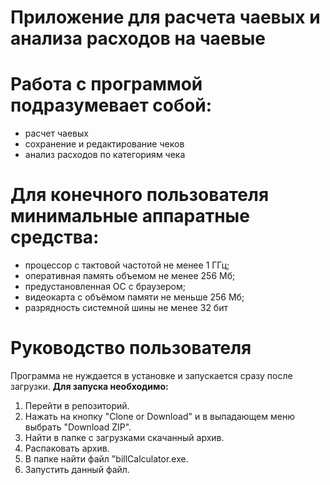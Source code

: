 # Приложение для расчета чаевых и анализа расходов на чаевые

# Работа с программой подразумевает собой:
* расчет чаевых
* сохранение и редактирование чеков
* анализ расходов по категориям чека

# Для конечного пользователя минимальные аппаратные средства: 
* процессор с тактовой частотой не менее 1 ГГц; 
* оперативная память объемом не менее 256 Мб; 
* предустановленная ОС с браузером; 
* видеокарта с объёмом памяти не меньше 256 Мб; 
* разрядность системной шины не менее 32 бит

# Руководство пользователя
Программа не нуждается в установке и запускается сразу после загрузки.
**Для запуска необходимо:** 
1. Перейти в репозиторий.
2. Нажать на кнопку "Clone or Download" и в выпадающем меню выбрать "Download ZIP".
3. Найти в папке с загрузками скачанный архив.
4. Распаковать архив.
5. В папке найти файл "billCalculator.exe.
6. Запустить данный файл.

